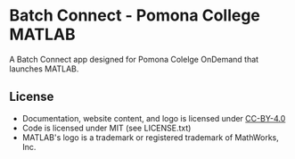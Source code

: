 # Batch Connect - Pomona College MATLAB

A Batch Connect app designed for Pomona Colelge OnDemand that launches MATLAB.

## License

* Documentation, website content, and logo is licensed under
  [CC-BY-4.0](https://creativecommons.org/licenses/by/4.0/)
* Code is licensed under MIT (see LICENSE.txt)
* MATLAB's logo is a trademark or registered trademark of MathWorks, Inc.
